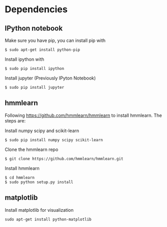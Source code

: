 # Dependencies

## IPython notebook
Make sure you have pip, you can install pip with
```
$ sudo apt-get install python-pip
```

Install ipython with
```
$ sudo pip install ipython
```

Install jupyter (Previously IPyton Notebook)
```
$ sudo pip install jupyter
```

## hmmlearn
Following https://github.com/hmmlearn/hmmlearn to install hmmlearn. The steps are:

Install numpy scipy and scikit-learn
```
$ sudo pip install numpy scipy scikit-learn
```

Clone the hmmlearn repo
```
$ git clone https://github.com/hmmlearn/hmmlearn.git
```

Install hmmlearn
```
$ cd hmmlearn
$ sudo python setup.py install
```

## matplotlib
Install matplotlib for visualization
```
sudo apt-get install python-matplotlib
```


